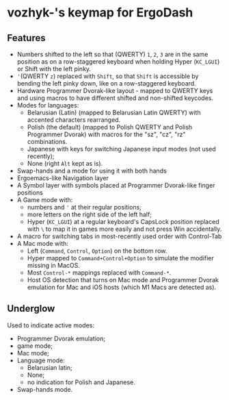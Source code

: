 # vozhyk-'s keymap for ErgoDash

## Features

- Numbers shifted to the left so that (QWERTY) `1`, `2`, `3` are in the same position as on a row-staggered keyboard
  when holding Hyper (`KC_LGUI`) or Shift with the left pinky.
- `'`(QWERTY `z`) replaced with `Shift`, so that `Shift` is accessible by bending the left pinky down, like on a row-staggered keyboard.
- Hardware Programmer Dvorak-like layout - mapped to QWERTY keys and using macros to have different shifted and non-shifted keycodes.
- Modes for languages:
  - Belarusian (Latin) (mapped to Belarusian Latin QWERTY) with accented characters rearranged.
  - Polish (the default) (mapped to Polish QWERTY and Polish Programmer Dvorak) with macros for the "sz", "cz", "rz" combinations.
  - Japanese with keys for switching Japanese input modes (not used recently);
  - None (right `Alt` kept as is).
- Swap-hands and a mode for using it with both hands
- Ergoemacs-like Navigation layer
- A Symbol layer with symbols placed at Programmer Dvorak-like finger positions
- A Game mode with:
  - numbers and `'` at their regular positions;
  - more letters on the right side of the left half;
  - Hyper (`KC_LGUI`) at a regular keyboard's CapsLock position replaced with `\` to map it in games more easily
    and not press Win accidentally.
- A macro for switching tabs in most-recently used order with Control-Tab
- A Mac mode with:
  - Left (`Command`, `Control`, `Option`) on the bottom row.
  - Hyper mapped to `Command+Control+Option` to simulate the modifier missing in MacOS.
  - Most `Control-*` mappings replaced with `Command-*`.
  - Host OS detection that turns on Mac mode and Programmer Dvorak emulation for Mac and iOS hosts (which M1 Macs are detected as).

## Underglow

Used to indicate active modes:
- Programmer Dvorak emulation;
- game mode;
- Mac mode;
- Language mode:
  - Belarusian latin;
  - None;
  - no indication for Polish and Japanese.
- Swap-hands mode.
